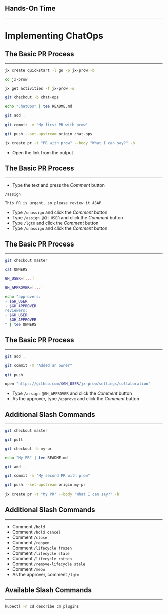 ## Hands-On Time

---

# Implementing ChatOps


## The Basic PR Process

---

```bash
jx create quickstart -l go -p jx-prow -b

cd jx-prow

jx get activities -f jx-prow -w

git checkout -b chat-ops

echo "ChatOps" | tee README.md

git add .

git commit -m "My first PR with prow"

git push --set-upstream origin chat-ops

jx create pr -t "PR with prow" --body "What I can say?" -b
```

* Open the link from the output


## The Basic PR Process

---

* Type the text and press the *Comment* button

```
/assign

This PR is urgent, so please review it ASAP
```

* Type `/unassign` and click the *Comment* button
* Type `/assign @GH_USER` and click the *Comment* button
* Type `/lgtm` and click the *Comment* button
* Type `/unassign` and click the *Comment* button


## The Basic PR Process

---

```bash
git checkout master

cat OWNERS

GH_USER=[...]

GH_APPROVER=[...]

echo "approvers:
- $GH_USER
- $GH_APPROVER
reviewers:
- $GH_USER
- $GH_APPROVER
" | tee OWNERS
```


## The Basic PR Process

---

```bash
git add .

git commit -m "Added an owner"

git push

open "https://github.com/$GH_USER/jx-prow/settings/collaboration"
```

* Type `/assign @GH_APPROVER` and click the *Comment* button
* As the approver, type `/approve` and click the *Comment* button


## Additional Slash Commands

---

```bash
git checkout master

git pull

git checkout -b my-pr

echo "My PR" | tee README.md

git add .

git commit -m "My second PR with prow"

git push --set-upstream origin my-pr

jx create pr -t "My PR" --body "What I can say?" -b
```


## Additional Slash Commands

---

* Comment `/hold`
* Comment `/hold cancel`
* Comment `/close`
* Comment `/reopen`
* Comment `/lifecycle frozen`
* Comment `/lifecycle stale`
* Comment `/lifecycle rotten`
* Comment `/remove-lifecycle stale`
* Comment `/meow`
* As the approver, comment `/lgtm`


## Available Slash Commands

---

```bash
kubectl -n cd describe cm plugins
```
